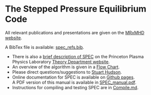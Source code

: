 # The Stepped Pressure Equilibrium Code

All relevant publications and presentations are given on the [MRxMHD website](http://w3.pppl.gov/~shudson/Spec/spec.html).

A BibTex file is available: [spec_refs.bib](https://raw.githubusercontent.com/PrincetonUniversity/SPEC/master/spec_refs.bib).

* There is also a [brief description of SPEC](http://theory.pppl.gov/research/research.php?rid=10#h5)
  on the Princeton Plasma Physics Laboratory [Theory Department website](http://theory.pppl.gov/).
* An overview of the algorithm is given in a [Flow Chart](http://w3.pppl.gov/~shudson/Spec/SpecFlowchart.pdf).
* Please direct questions/suggestions to [Stuart Hudson](mailto:shudson@pppl.gov?subject=spec).
* Online documentation for SPEC is available on [Github pages](https://princetonuniversity.github.io/SPEC/).  
  A PDF version of this manual is available in [SPEC_manual.pdf](https://princetonuniversity.github.io/SPEC/SPEC_manual.pdf).
* Instructions for compiling and testing SPEC are in [Compile.md](https://github.com/PrincetonUniversity/SPEC/blob/master/Compile.md).
